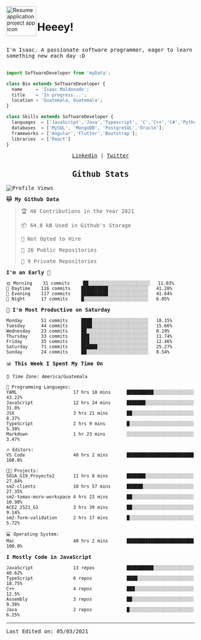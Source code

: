 <img align="left" width="80" height="80" src="https://raw.githubusercontent.com/sidbelbase/sidbelbase/master/wave.gif" alt="Resume application project app icon">

# Heeey!
 
</br>
 
<samp>
I'm Isaac. A passionate software programmer, eager to learn something new each day :D
</samp>
</br></br>



```js
import SoftwareDeveloper from 'myData';

class Bio extends SoftwareDeveloper {
  name     = 'Isaac Maldonado';
  title    = 'In progress...';
  location = 'Guatemala, Guatemala';
}

class Skills extends SoftwareDeveloper {
  languages  = ['JavaScript','Java','Typescript', 'C','C++','C#','Python','Assembly','Dart','Go'];
  databases  = ['MySQL', 'MongoDB', 'PostgreSQL','Oracle'];
  frameworks = ['Angular','Flutter','Bootstrap'];
  libraries  = ['React']
}
```

</p>
<samp>
<p align="center">
<a href="www.linkedin.com/in/isaac-maldonado-4745b2194">Linkedin</a> | <a href="https://twitter.com/Anaklusmos99">Twitter</a>
</p>

<h2 align="center"><samp>Github Stats</samp></h2>

<!--START_SECTION:waka-->
![Profile Views](http://img.shields.io/badge/Profile%20Views-1-blue)

**🐱 My Github Data** 

> 🏆 48 Contributions in the Year 2021
 > 
> 📦 64.8 kB Used in Github's Storage 
 > 
> 🚫 Not Opted to Hire
 > 
> 📜 26 Public Repositories 
 > 
> 🔑 9 Private Repositories  
 > 
**I'm an Early 🐤** 

```text
🌞 Morning    31 commits     ██░░░░░░░░░░░░░░░░░░░░░░░   11.03% 
🌆 Daytime    116 commits    ██████████░░░░░░░░░░░░░░░   41.28% 
🌃 Evening    117 commits    ██████████░░░░░░░░░░░░░░░   41.64% 
🌙 Night      17 commits     █░░░░░░░░░░░░░░░░░░░░░░░░   6.05%

```
📅 **I'm Most Productive on Saturday** 

```text
Monday       51 commits     ████░░░░░░░░░░░░░░░░░░░░░   18.15% 
Tuesday      44 commits     ████░░░░░░░░░░░░░░░░░░░░░   15.66% 
Wednesday    23 commits     ██░░░░░░░░░░░░░░░░░░░░░░░   8.19% 
Thursday     33 commits     ███░░░░░░░░░░░░░░░░░░░░░░   11.74% 
Friday       35 commits     ███░░░░░░░░░░░░░░░░░░░░░░   12.46% 
Saturday     71 commits     ██████░░░░░░░░░░░░░░░░░░░   25.27% 
Sunday       24 commits     ██░░░░░░░░░░░░░░░░░░░░░░░   8.54%

```


📊 **This Week I Spent My Time On** 

```text
⌚︎ Time Zone: America/Guatemala

💬 Programming Languages: 
YAML                     17 hrs 18 mins      ██████████░░░░░░░░░░░░░░░   43.22% 
JavaScript               12 hrs 24 mins      ███████░░░░░░░░░░░░░░░░░░   31.0% 
JSX                      3 hrs 21 mins       ██░░░░░░░░░░░░░░░░░░░░░░░   8.37% 
TypeScript               2 hrs 9 mins        █░░░░░░░░░░░░░░░░░░░░░░░░   5.38% 
Markdown                 1 hr 23 mins        ░░░░░░░░░░░░░░░░░░░░░░░░░   3.47%

🔥 Editors: 
VS Code                  40 hrs 2 mins       █████████████████████████   100.0%

🐱‍💻 Projects: 
SO1A_G19_Proyecto2       11 hrs 8 mins       ███████░░░░░░░░░░░░░░░░░░   27.84% 
sm2-clients              10 hrs 57 mins      ██████░░░░░░░░░░░░░░░░░░░   27.35% 
sm2-tomas-moro-workspace 4 hrs 23 mins       ██░░░░░░░░░░░░░░░░░░░░░░░   10.98% 
ACE2_2S21_G1             3 hrs 39 mins       ██░░░░░░░░░░░░░░░░░░░░░░░   9.14% 
sm2-form-validation      2 hrs 17 mins       █░░░░░░░░░░░░░░░░░░░░░░░░   5.72%

💻 Operating System: 
Mac                      40 hrs 2 mins       █████████████████████████   100.0%

```

**I Mostly Code in JavaScript** 

```text
JavaScript               13 repos            ██████████░░░░░░░░░░░░░░░   40.62% 
TypeScript               6 repos             ████░░░░░░░░░░░░░░░░░░░░░   18.75% 
C++                      4 repos             ███░░░░░░░░░░░░░░░░░░░░░░   12.5% 
Assembly                 3 repos             ██░░░░░░░░░░░░░░░░░░░░░░░   9.38% 
Java                     2 repos             █░░░░░░░░░░░░░░░░░░░░░░░░   6.25%

```



<!--END_SECTION:waka-->

------

Last Edited on: 05/03/2021

